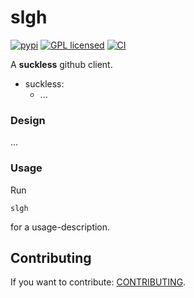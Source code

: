 # slgh

[![pypi][pypi-badge]][pypi-url]
[![GPL licensed][license-badge]][license-url]
[![CI][actions-badge]][actions-url]

[pypi-badge]: https://img.shields.io/pypi/v/slgh.svg
[pypi-url]: https://pypi.org/project/slgh
[license-badge]: https://img.shields.io/badge/license-GPL-blue.svg
[license-url]: ./LICENSE.txt
[actions-badge]: https://github.com/shtsoft/slgh/actions/workflows/ci.yaml/badge.svg
[actions-url]: https://github.com/shtsoft/slgh/actions/workflows/ci.yaml

A **suckless** github client.

- suckless:
  * ...

### Design

...

### Usage

Run

```
slgh
```

for a usage-description.

## Contributing

If you want to contribute: [CONTRIBUTING](CONTRIBUTING.md).
